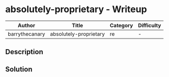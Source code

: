 # absolutely-proprietary - Writeup

| Author           | Title             | Category   | Difficulty |
|------------------|-------------------|------------|------------|
| barrythecanary | absolutely-proprietary | re | - |

## Description

## Solution
